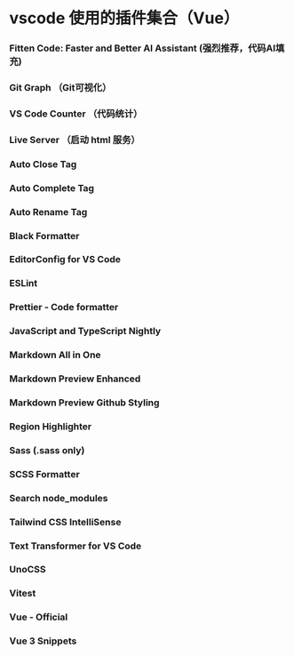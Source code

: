 # vscode 使用的插件集合（Vue）

### Fitten Code: Faster and Better AI Assistant (强烈推荐，代码AI填充)

### Git Graph （Git可视化）

### VS Code Counter （代码统计）

### Live Server （启动 html 服务）

### Auto Close Tag

### Auto Complete Tag

### Auto Rename Tag

### Black Formatter

### EditorConfig for VS Code

### ESLint

### Prettier - Code formatter

### JavaScript and TypeScript Nightly

### Markdown All in One

### Markdown Preview Enhanced

### Markdown Preview Github Styling

### Region Highlighter

### Sass (.sass only)

### SCSS Formatter

### Search node_modules

### Tailwind CSS IntelliSense

### Text Transformer for VS Code

### UnoCSS

### Vitest

### Vue - Official

### Vue 3 Snippets

